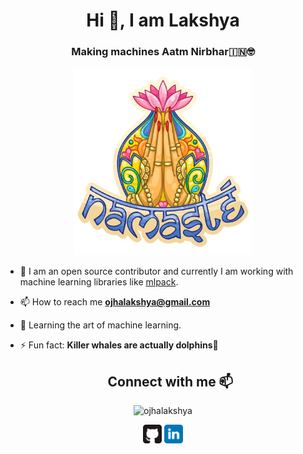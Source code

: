 <h1 align='center'>Hi 👋, I am Lakshya</h1>
<h3 align='center'>Making machines Aatm Nirbhar🇮🇳🤓</h3>

<p align="center"><img src=https://github.com/ojhalakshya/kartikdutt18/blob/master/565-5651738_namaste-namaste-symbol-clipart-removebg-preview.jpg?raw=true height='300' weight='300'></p>


- 🔭  I am an open source contributor and currently I am working with machine learning libraries like [mlpack](https://github.com/mlpack/mlpack "mlpack").

- 📫 How to reach me **ojhalakshya@gmail.com**

- 🌱 Learning the art of machine learning.

- ⚡ Fun fact: **Killer whales are actually dolphins**🦈</p><h2 align='center'>Connect with me  📫 </h2>


<p align="center"> <img src=https://github-readme-stats.vercel.app/api?username=ojhalakshya&show_icons=true alt=ojhalakshya /> </p>

<p align = 'center'> 
 <a href = https://github.com/ojhalakshya target='blank'> <img src=https://github.com/edent/SuperTinyIcons/blob/master/images/svg/github.svg height='30' weight='30'/></a>
<a href = https://www.linkedin.com/in/ojhalakshya target='blank'> <img src=https://github.com/edent/SuperTinyIcons/blob/master/images/svg/linkedin.svg height='30' weight='30'/></a> 
